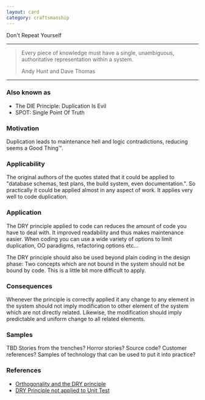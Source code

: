 ```yaml
---
layout: card
category: craftsmanship
---
```


Don't Repeat Yourself

---

> Every piece of knowledge must have a single, unambiguous, authoritative representation within a system.
>
> <div class="attribution">Andy Hunt and Dave Thomas</div>

---

### Also known as

- The DIE Principle: Duplication Is Evil
- SPOT: Single Point Of Truth

### Motivation

Duplication leads to maintenance hell and logic contradictions, reducing seems a Good Thing™.

### Applicability

The original authors of the quotes stated that it could be applied to "database schemas, test plans, the build system, even documentation.". So practically it could be applied almost in any aspect of work. It applies very well to code duplication.

### Application

The DRY principle applied to code can reduces the amount of code you have to deal with. It improved readability and thus makes maintenance easier. When coding you can use a wide variety of options to limit duplication, OO paradigms, refactoring options etc...

The DRY principle should also be used beyond plain coding in the design phase: Two concepts which are not bound in the system should not be bound by code. This is a little bit more difficult to apply.

### Consequences

Whenever the principle is correctly applied it any change to any element in the system should not imply modification to other element of the system which are not directly related. Likewise, the modification should imply predictable and uniform change to all related elements.

### Samples

TBD
Stories from the trenches? Horror stories? Source code? Customer references? Samples of technology that can be used to put it into practice?

### References

- [Orthogonality and the DRY principle](https://www.artima.com/intv/dryP.html)
- [DRY Principle not applied to Unit Test](https://codebetter.com/blogs/karlseguin/archive/2009/09/12/unit-testing-do-repeat-yourself.aspx)
